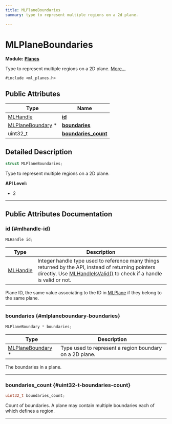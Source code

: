 ```yaml
---
title: MLPlaneBoundaries
summary: type to represent multiple regions on a 2d plane. 

---
```


# MLPlaneBoundaries

**Module:** **[Planes](/versioned_docs/version-02-Aug-2023/api-ref/api/Modules/group___planes/group___planes.md)**



Type to represent multiple regions on a 2D plane.  [More...](#detailed-description)


`#include <ml_planes.h>`

## Public Attributes

| Type           | Name           |
| -------------- | -------------- |
| [MLHandle](/versioned_docs/version-02-Aug-2023/api-ref/api/Modules/group___platform/group___platform.md#uint64-t-mlhandle) | **[id](/versioned_docs/version-02-Aug-2023/api-ref/api/Modules/group___planes/struct_m_l_plane_boundaries.md#mlhandle-id)**  |
| [MLPlaneBoundary](/versioned_docs/version-02-Aug-2023/api-ref/api/Modules/group___planes/struct_m_l_plane_boundary.md) * | **[boundaries](/versioned_docs/version-02-Aug-2023/api-ref/api/Modules/group___planes/struct_m_l_plane_boundaries.md#mlplaneboundary-boundaries)**  |
| uint32_t | **[boundaries_count](/versioned_docs/version-02-Aug-2023/api-ref/api/Modules/group___planes/struct_m_l_plane_boundaries.md#uint32-t-boundaries-count)**  |

## Detailed Description

```cpp
struct MLPlaneBoundaries;
```

Type to represent multiple regions on a 2D plane. 




**API Level:**
  * 2




-----------
## Public Attributes Documentation

### id {#mlhandle-id}

```cpp
MLHandle id;
```



| Type | Description |
|--|--|
| [MLHandle](/versioned_docs/version-02-Aug-2023/api-ref/api/Modules/group___platform/group___platform.md#uint64-t-mlhandle) | Integer handle type used to reference many things returned by the API, instead of returning pointers directly. Use [MLHandleIsValid()](/versioned_docs/version-02-Aug-2023/api-ref/api/Modules/group___platform/group___platform.md#bool-mlhandleisvalid) to check if a handle is valid or not.  |


Plane ID, the same value associating to the ID in [MLPlane](/versioned_docs/version-02-Aug-2023/api-ref/api/Modules/group___planes/struct_m_l_plane.md) if they belong to the same plane. 





-----------

### boundaries {#mlplaneboundary-boundaries}

```cpp
MLPlaneBoundary * boundaries;
```



| Type | Description |
|--|--|
| [MLPlaneBoundary](/versioned_docs/version-02-Aug-2023/api-ref/api/Modules/group___planes/struct_m_l_plane_boundary.md) * | Type used to represent a region boundary on a 2D plane.  |


The boundaries in a plane. 





-----------

### boundaries_count {#uint32-t-boundaries-count}

```cpp
uint32_t boundaries_count;
```


Count of boundaries. A plane may contain multiple boundaries each of which defines a region. 





-----------


